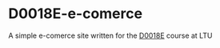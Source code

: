 # D0018E-e-comerce
A simple e-comerce site written for the [D0018E](https://www.ltu.se/edu/course/D00/D0018E/D0018E-Databasteknik-1.87206) course at LTU
